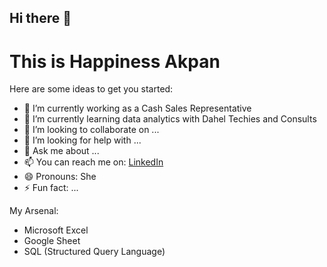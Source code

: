 ## Hi there 👋

# This is Happiness Akpan


Here are some ideas to get you started:

- 🔭 I’m currently working as a Cash Sales Representative
- 🌱 I’m currently learning data analytics with Dahel Techies and Consults
- 👯 I’m looking to collaborate on ...
- 🤔 I’m looking for help with ...
- 💬 Ask me about ...
- 📫 You can reach me on: [LinkedIn](https://www.linkedin.com/in/happiness-akpan-b13b55222/)
- 😄 Pronouns: She
- ⚡ Fun fact: ...

My Arsenal:
- Microsoft Excel
- Google Sheet
- SQL (Structured Query Language)
